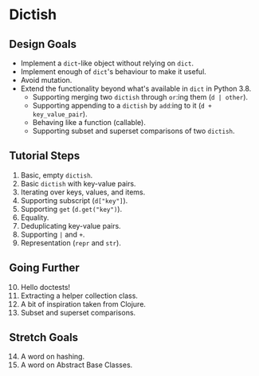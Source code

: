 # Dictish

## Design Goals

* Implement a `dict`-like object without relying on `dict`.
* Implement enough of `dict`'s behaviour to make it useful.
* Avoid mutation.
* Extend the functionality beyond what's available in `dict` in Python 3.8.
  * Supporting merging two `dictish` through `or`:ing them (`d | other`).
  * Supporting appending to a `dictish` by `add`:ing to it (`d + key_value_pair`).
  * Behaving like a function (callable).
  * Supporting subset and superset comparisons of two `dictish`.

## Tutorial Steps

1. Basic, empty `dictish`.
2. Basic `dictish` with key-value pairs.
3. Iterating over keys, values, and items.
4. Supporting subscript (`d["key"]`).
5. Supporting `get` (`d.get("key")`).
6. Equality.
7. Deduplicating key-value pairs.
8. Supporting `|` and `+`.
9. Representation (`repr` and `str`).

## Going Further

10. Hello doctests!
11. Extracting a helper collection class.
12. A bit of inspiration taken from Clojure.
13. Subset and superset comparisons.


## Stretch Goals

14. A word on hashing.
15. A word on Abstract Base Classes.
